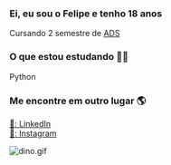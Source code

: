 ### Ei, eu sou o Felipe e tenho 18 anos

Cursando 2 semestre de [ADS](https://www.tuiuti.edu.br/blog-tuiuti/o-que-se-faz-em-analise-e-desenvolvimento-de-sistemas#:~:text=A%20gradua%C3%A7%C3%A3o%20em%20An%C3%A1lise%20e,a%20cria%C3%A7%C3%A3o%20de%20solu%C3%A7%C3%B5es%20informatizadas.)

### [](https://github.com/avelino/avelino#what-im-working-on-)O que estou estudando 👨‍💻
Python

### [](https://github.com/avelino/avelino#find-me-elsewhere-)Me encontre em outro lugar 🌎

[💼: LinkedIn](https://www.linkedin.com/in/felipe-pereira-dos-santos-a1a3b9207/)  
[📸: Instagram](https://www.instagram.com/somente_ofelipe/) 


![dino.gif](https://github.com/TheDudeThatCode/TheDudeThatCode/blob/master/Assets/dino.gif?raw=true)

<!--
**Tiodevs/Tiodevs** is a ✨ _special_ ✨ repository because its `README.md` (this file) appears on your GitHub profile.

Here are some ideas to get you started:

- 🔭 I’m currently working on ...
- 🌱 I’m currently learning ...
- 👯 I’m looking to collaborate on ...
- 🤔 I’m looking for help with ...
- 💬 Ask me about ...
- 📫 How to reach me: ...
- 😄 Pronouns: ...
- ⚡ Fun fact: ...
-->
